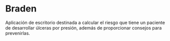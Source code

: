 # Braden
Aplicación de escritorio destinada a calcular el riesgo que tiene un paciente de desarrollar úlceras por presión, además de proporcionar consejos para prevenirlas.